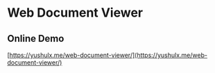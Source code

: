 # Web Document Viewer

## Online Demo
[https://yushulx.me/web-document-viewer/](https://yushulx.me/web-document-viewer/)
